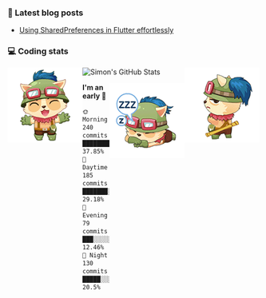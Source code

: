 ### 📘 Latest blog posts

<!-- BLOG-POST-LIST:START -->
- [Using SharedPreferences in Flutter effortlessly](https://dev.to/simonpham/using-sharedpreferences-in-flutter-effortlessly-3e29)
<!-- BLOG-POST-LIST:END -->

### 💻 Coding stats
<img align="right" src="https://raw.githubusercontent.com/simonpham/simonpham/master/assets/images/6kiur.gif" >


<img align="left" src="https://raw.githubusercontent.com/simonpham/simonpham/master/assets/images/5kiur.gif" >

![Simon's GitHub Stats](https://github-readme-stats-blue.vercel.app/api?username=simonpham)

<img align="right" src="https://raw.githubusercontent.com/simonpham/simonpham/master/assets/images/4kiur.gif" >

<!--START_SECTION:waka-->
**I'm an early 🐤** 

```text
🌞 Morning    240 commits    █████████░░░░░░░░░░░░░░░░   37.85% 
🌆 Daytime    185 commits    ███████░░░░░░░░░░░░░░░░░░   29.18% 
🌃 Evening    79 commits     ███░░░░░░░░░░░░░░░░░░░░░░   12.46% 
🌙 Night      130 commits    █████░░░░░░░░░░░░░░░░░░░░   20.5%

```



<!--END_SECTION:waka-->
